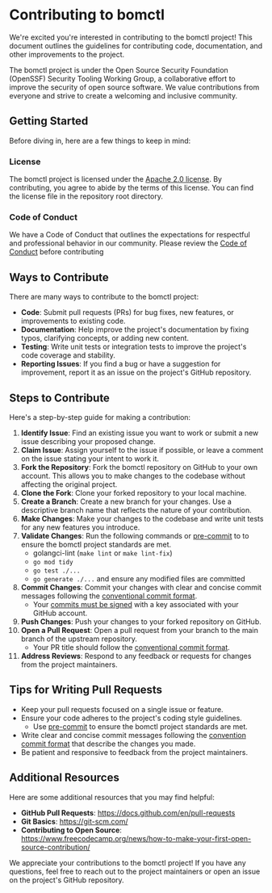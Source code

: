 # Contributing to bomctl

We're excited you're interested in contributing to the bomctl project! This document outlines the guidelines for contributing code, documentation, and other improvements to the project.

The bomctl project is under the Open Source Security Foundation (OpenSSF) Security Tooling Working Group, a collaborative effort to improve the security of open source software. We value contributions from everyone and strive to create a welcoming and inclusive community.

## Getting Started

Before diving in, here are a few things to keep in mind:

### License

The bomctl project is licensed under the [Apache 2.0 license](LICENSE). By contributing, you agree to abide by the terms of this license. You can find the license file in the repository root directory.

### Code of Conduct

We have a Code of Conduct that outlines the expectations for respectful and professional behavior in our community. Please review the [Code of Conduct](CODE_OF_CONDUCT.md) before contributing

## Ways to Contribute

There are many ways to contribute to the bomctl project:

* __Code__: Submit pull requests (PRs) for bug fixes, new features, or improvements to existing code.
* __Documentation__: Help improve the project's documentation by fixing typos, clarifying concepts, or adding new content.
* __Testing__: Write unit tests or integration tests to improve the project's code coverage and stability.
* __Reporting Issues__: If you find a bug or have a suggestion for improvement, report it as an issue on the project's GitHub repository.

## Steps to Contribute

Here's a step-by-step guide for making a contribution:

1. __Identify Issue__: Find an existing issue you want to work or submit a new issue describing your proposed change.
1. __Claim Issue__: Assign yourself to the issue if possible, or leave a comment on the issue stating your intent to work it.
1. __Fork the Repository__: Fork the bomctl repository on GitHub to your own account. This allows you to make changes to the codebase without affecting the original project.
1. __Clone the Fork__: Clone your forked repository to your local machine.
1. __Create a Branch__: Create a new branch for your changes. Use a descriptive branch name that reflects the nature of your contribution.
1. __Make Changes__: Make your changes to the codebase and write unit tests for any new features you introduce.
1. __Validate Changes__: Run the following commands or [pre-commit](https://pre-commit.com/) to to ensure the bomctl project standards are met.
    * golangci-lint (`make lint` or `make lint-fix`)
    * `go mod tidy`
    * `go test ./...`
    * `go generate ./...` and ensure any modified files are committed
1. __Commit Changes__: Commit your changes with clear and concise commit messages following the [conventional commit format](https://www.conventionalcommits.org/).
    * Your [commits must be signed](https://docs.github.com/en/authentication/managing-commit-signature-verification/signing-commits) with a key associated with your GitHub account.
1. __Push Changes__: Push your changes to your forked repository on GitHub.
1. __Open a Pull Request__: Open a pull request from your branch to the main branch of the upstream repository.
    * Your PR title should follow the [conventional commit format](https://www.conventionalcommits.org/).
1. __Address Reviews__: Respond to any feedback or requests for changes from the project maintainers.

## Tips for Writing Pull Requests

* Keep your pull requests focused on a single issue or feature.
* Ensure your code adheres to the project's coding style guidelines.
  * Use [pre-commit](https://pre-commit.com/) to ensure the bomctl project standards are met.
* Write clear and concise commit messages following the [convention commit format](https://www.conventionalcommits.org/) that describe the changes you made.
* Be patient and responsive to feedback from the project maintainers.

## Additional Resources

Here are some additional resources that you may find helpful:

* __GitHub Pull Requests__: <https://docs.github.com/en/pull-requests>
* __Git Basics__: <https://git-scm.com/>
* __Contributing to Open Source__: <https://www.freecodecamp.org/news/how-to-make-your-first-open-source-contribution/>

We appreciate your contributions to the bomctl project! If you have any questions, feel free to reach out to the project maintainers or open an issue on the project's GitHub repository.
